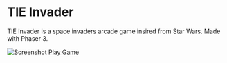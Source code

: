# TIE Invader

TIE Invader is a space invaders arcade game insired from Star Wars.
Made with Phaser 3.

![Screenshot]( https://imgur.com/a/6PNk9QD )
[ Play Game ]( https://tie-invader.herokuapp.com )
